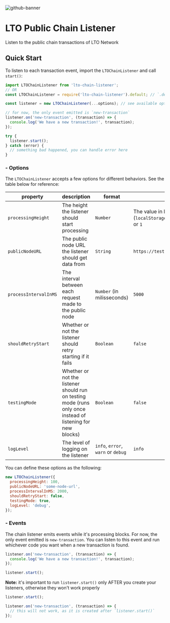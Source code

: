![github-banner](https://user-images.githubusercontent.com/100821/108692834-6a115200-74fd-11eb-92df-ee07bf62b386.png)

# LTO Public Chain Listener

Listen to the public chain transactions of LTO Network

## Quick Start

To listen to each transaction event, import the `LTOChainListener` and call `start()`:

```js
import LTOChainListener from 'lto-chain-listener';
// OR
const LTOChainListener = require('lto-chain-listener').default; // `.default` for CommonJS

const listener = new LTOChainListener(...options); // see available options below

// for now, the only event emitted is `new-transaction`
listener.on('new-transaction', (transaction) => {
  console.log('We have a new transaction!', transaction);
});

try {
  listener.start();
} catch (error) {
  // something bad happened, you can handle error here
}
```

### - Options

The `LTOChainListener` accepts a few options for different behaviors. See the table below for reference:

| property              | description                                                                                                 | format                             | default value                                                                  |
| --------------------- | ----------------------------------------------------------------------------------------------------------- | ---------------------------------- | ------------------------------------------------------------------------------ |
| `processingHeight`    | The height the listener should start processing                                                             | `Number`                           | The value in local storage (`localStorage.getItem('processingHeight')`) or `1` |
| `publicNodeURL`       | The public node URL the listener should get data from                                                       | `String`                           | `https://testnet.lto.network`                                                  |
| `processIntervalInMS` | The interval between each request made to the public node                                                   | `Number` (in milisseconds)         | `5000`                                                                         |
| `shouldRetryStart`    | Whether or not the listener should retry starting if it fails                                               | `Boolean`                          | `false`                                                                        |
| `testingMode`         | Whether or not the listener should run on testing mode (runs only once instead of listening for new blocks) | `Boolean`                          | `false`                                                                        |
| `logLevel`            | The level of logging on the listener                                                                        | `info`, `error`, `warn` or `debug` | `info`                                                                         |

You can define these options as the following:

```js
new LTOChainListener({
  processingHeight: 100,
  publicNodeURL: 'some-node-url',
  processIntervalInMS: 2000,
  shouldRetryStart: false,
  testingMode: true,
  logLevel: 'debug',
});
```

### - Events

The chain listener emits events while it's processing blocks. For now, the only event emitted is `new-transaction`. You can listen to this event and run whichever code you want when a new transaction is found.

```js
listener.on('new-transaction', (transaction) => {
  console.log('We have a new transaction!', transaction);
});

listener.start();
```

**Note:** it's important to run `listener.start()` only AFTER you create your listeners, otherwise they won't work properly

```js
listener.start();

listener.on('new-transaction', (transaction) => {
  // this will not work, as it is created after `listener.start()`
});
```
